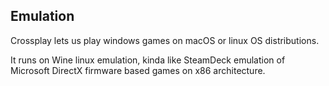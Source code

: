 
## Emulation

Crossplay lets us play windows games on macOS or linux OS distributions.

It runs on Wine linux emulation, kinda like SteamDeck emulation of Microsoft DirectX firmware based games on x86 architecture.